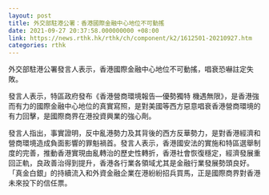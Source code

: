 ```yaml
---
layout: post
title: 外交部駐港公署：香港國際金融中心地位不可動搖
date: 2021-09-27 20:37:58.000000000 +08:00
link: https://news.rthk.hk/rthk/ch/component/k2/1612501-20210927.htm
categories: rthk
---
```


外交部駐港公署發言人表示，香港國際金融中心地位不可動搖，唱衰恐嚇註定失敗。

發言人表示，特區政府發布《香港營商環境報告—優勢獨特 機遇無限》，是香港強而有力的國際金融中心地位的真實寫照，是對美國等西方惡意唱衰香港營商環境的有力回擊，是國際商界在港投資興業的強心劑。

發言人指出，事實證明，反中亂港勢力及其背後的西方反華勢力，是對香港經濟和營商環境造成負面影響的罪魁禍首。發言人表示，香港國安法的實施和特區選舉制度的完善，推動香港實現由亂轉治的歷史性轉折，香港社會恢復穩定，經濟發展重回正軌，良政善治得到提升，香港各行業各領域尤其是金融行業發展勢頭良好。「真金白銀」的持續流入和外資金融企業在港紛紛招兵買馬，正是國際商界對香港未來投下的信任票。
